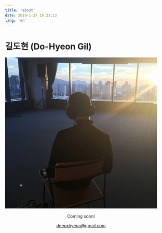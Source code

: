```yaml
---
title: 'about'
date: 2019-1-27 16:21:13
lang: 'en'
---
```


# 길도현 (Do-Hyeon Gil)
    
![p](../assets/01.png)
   
   
<div align="center">
      
    
        
           
Coming soon!   
        
deepxhyeon@gmail.com

  

<!--_Thank you for reading my resume. If you want to contact me, Please send me an email._-->

  

</div>
